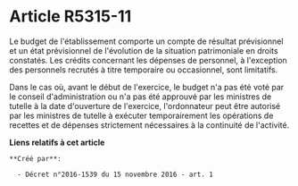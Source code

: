 # Article R5315-11

Le budget de l'établissement comporte un compte de résultat prévisionnel et un état prévisionnel de l'évolution de la
situation patrimoniale en droits constatés. Les crédits concernant les dépenses de personnel, à l'exception des personnels
recrutés à titre temporaire ou occasionnel, sont limitatifs.

Dans le cas où, avant le début de l'exercice, le budget n'a pas été voté par le conseil d'administration ou n'a pas été
approuvé par les ministres de tutelle à la date d'ouverture de l'exercice, l'ordonnateur peut être autorisé par les ministres
de tutelle à exécuter temporairement les opérations de recettes et de dépenses strictement nécessaires à la continuité de
l'activité.

**Liens relatifs à cet article**

	**Créé par**:

	  - Décret n°2016-1539 du 15 novembre 2016 - art. 1
